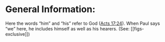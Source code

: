 # General Information:

Here the words “him” and “his” refer to God ([Acts 17:24](../17/24.md)). When Paul says “we” here, he includes himself as well as his hearers. (See: [[figs-exclusive]])